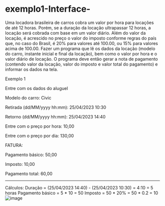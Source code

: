 # exemplo1-Interface-

Uma locadora brasileira de carros cobra um valor por hora para locações de até 12 horas. Porém, se a duração da locação ultrapassar 12 horas, a locação será cobrada com base em um valor diário. Além do valor da locação, é acrescido no preço o valor do imposto conforme regras do país que, no caso do Brasil, é 20% para valores até 100.00, ou 15% para valores acima de 100.00. Fazer um programa que lê os dados da locação (modelo do carro, instante inicial e final da locação), bem como o valor por hora e o valor diário de locação. O programa deve então gerar a nota de pagamento (contendo valor da locação, valor do imposto e valor total do pagamento) e informar os dados na tela.

Exemplo 1

Entre com os dados do aluguel

Modelo do carro: Civic

Retirada (dd/MM/yyyy hh:mm): 25/04/2023 10:30

Retorno (dd/MM/yyyy hh:mm): 25/04/2023 14:40

Entre com o preço por hora: 10,00

Entre com o preço por dia: 130,00


FATURA:

Pagamento básico: 50,00

Imposto: 10,00

Pagamento total: 60,00

--------------------
Cálculos:
Duração = (25/04/2023 14:40) - (25/04/2023 10:30) = 4:10 = 5 horas
Pagamento básico = 5 * 10 = 50
Imposto = 50 * 20% = 50 * 0.2 = 10![image](https://user-images.githubusercontent.com/121556606/233482469-f93fcb5c-694f-4d9d-9e9e-ee2d61ccc01e.png)



